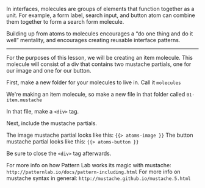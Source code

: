 In interfaces, molecules are groups of elements that function together as a unit. 
For example, a form label, search input, and button atom can combine them together to form a search form molecule.

Building up from atoms to molecules encourages a “do one thing and do it well” mentality, 
and encourages creating reusable interface patterns.

---

For the purposes of this lesson, we will be creating an item molecule.
This molecule will consist of a div that contains two mustache partials, 
one for our image and one for our button. 

First, make a new folder for your molecules to live in. Call it `molecules`

We're making an item molecule, so make a new file in that folder called `01-item.mustache`

In that file, make a `<div>` tag.

Next, include the mustache partials.

The image mustache partial looks like this: `{{> atoms-image }}`
The button mustache partial looks like this: `{{> atoms-button }}`

Be sure to close the `<div>` tag afterwards.


For more info on how Pattern Lab works its magic with mustache: 
  `http://patternlab.io/docs/pattern-including.html`
For more info on mustache syntax in general: 
  `http://mustache.github.io/mustache.5.html`
